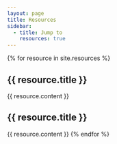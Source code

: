 ```yaml
---
layout: page
title: Resources
sidebar:
  - title: Jump to
    resources: true
---
```


{% for resource in site.resources %}
  <h2 id="{{ resource.title | url_encode }}">{{ resource.title }}</h2>

  {{ resource.content }}
  <h2 id="{{ resource.title | url_encode }}">{{ resource.title }}</h2>

  {{ resource.content }}
{% endfor %}

